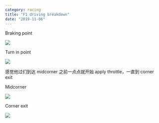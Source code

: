 ```yaml
---
category: racing
title: "F1 driving breakdown"
date: "2019-11-06"
---
```


Braking point

![](https://goooooouwa.eu.org:8143/static/images/UprgBa5.png)

Turn in point

![](https://goooooouwa.eu.org:8143/static/images/qzYtRQo.png)

感觉他过们到达 midcorner 之前一点点就开始 apply throttle，一直到 corner exit

Midcorner

![](https://goooooouwa.eu.org:8143/static/images/AU4kWT0.png)

Corner exit

![](https://goooooouwa.eu.org:8143/static/images/e7lGrE5.png)
